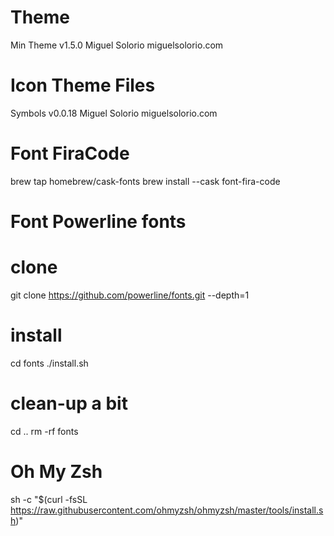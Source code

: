 # Theme 
Min Theme
v1.5.0
Miguel Solorio
miguelsolorio.com

# Icon Theme Files
Symbols
v0.0.18
Miguel Solorio
miguelsolorio.com

# Font FiraCode
brew tap homebrew/cask-fonts
brew install --cask font-fira-code

# Font Powerline fonts
# clone
git clone https://github.com/powerline/fonts.git --depth=1
# install
cd fonts
./install.sh
# clean-up a bit
cd ..
rm -rf fonts

# Oh My Zsh
sh -c "$(curl -fsSL https://raw.githubusercontent.com/ohmyzsh/ohmyzsh/master/tools/install.sh)"